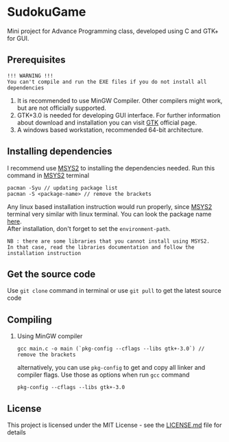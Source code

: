 # SudokuGame

Mini project for Advance Programming class, developed using C and GTK+ for GUI.

## Prerequisites
```
!!! WARNING !!!
You can't compile and run the EXE files if you do not install all dependencies
```
1. It is recommended to use MinGW Compiler. Other compilers might work, but are not officially supported.
2. GTK+3.0 is needed for developing GUI interface. For further information about download and installation you can visit [GTK](https://www.gtk.org/download/index.php) official page.
3. A windows based workstation, recommended 64-bit architecture.

## Installing dependencies
I recommend use [MSYS2](https://www.msys2.org/) to installing the dependencies needed. Run this command in [MSYS2](https://www.msys2.org/) terminal
```
pacman -Syu // updating package list
pacman -S <package-name> // remove the brackets
```
Any linux based installation instruction would run properly, since [MSYS2](https://www.msys2.org/) terminal very similar with linux terminal. You can look the package name [here](https://github.com/msys2/msys2/wiki/Packages).<br>
After installation, don't forget to set the `environment-path`.
```
NB : there are some libraries that you cannot install using MSYS2.
In that case, read the libraries documentation and follow the installation instruction
```
## Get the source code

Use `git clone` command in terminal or use `git pull` to get the latest source code

## Compiling

1. Using MinGW compiler</br>
    ```
    gcc main.c -o main (`pkg-config --cflags --libs gtk+-3.0`) // remove the brackets
    ```

   alternatively, you can use `pkg-config` to get and copy all linker and compiler flags. Use those as options when run `gcc` command
    ```
    pkg-config --cflags --libs gtk+-3.0
    ```


## License

This project is licensed under the MIT License - see the [LICENSE.md](LICENSE) file for details


